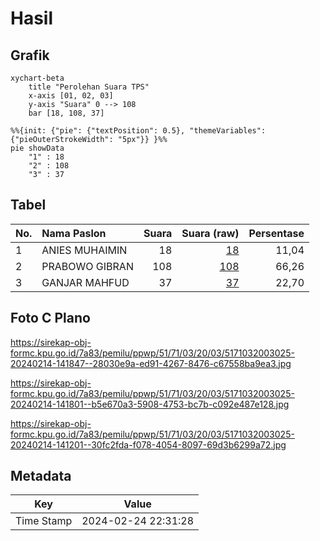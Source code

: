 # Hasil

## Grafik

```mermaid
xychart-beta
    title "Perolehan Suara TPS"
    x-axis [01, 02, 03]
    y-axis "Suara" 0 --> 108
    bar [18, 108, 37]
```

```mermaid
%%{init: {"pie": {"textPosition": 0.5}, "themeVariables": {"pieOuterStrokeWidth": "5px"}} }%%
pie showData
    "1" : 18
    "2" : 108
    "3" : 37
```

## Tabel

| No. | Nama Paslon    | Suara | Suara (raw) | Persentase |
|:--- |:-------------- | -----:| -----------:| ----------:|
| 1   | ANIES MUHAIMIN | 18    | [18][p-1]   | 11,04      |
| 2   | PRABOWO GIBRAN | 108   | [108][p-2]  | 66,26      |
| 3   | GANJAR MAHFUD  | 37    | [37][p-3]   | 22,70      |


[p-1]: https://github.com/gigit-pemilu/pemilu-2024-51-bali/blob/main/pilpres/hitung-suara/sub/51-bali/sub/71-kota-denpasar/sub/03-denpasar-barat/sub/2003-dauh-puri-kauh/sub/025-tps/sub/paslon-1.txt
[p-2]: https://github.com/gigit-pemilu/pemilu-2024-51-bali/blob/main/pilpres/hitung-suara/sub/51-bali/sub/71-kota-denpasar/sub/03-denpasar-barat/sub/2003-dauh-puri-kauh/sub/025-tps/sub/paslon-2.txt
[p-3]: https://github.com/gigit-pemilu/pemilu-2024-51-bali/blob/main/pilpres/hitung-suara/sub/51-bali/sub/71-kota-denpasar/sub/03-denpasar-barat/sub/2003-dauh-puri-kauh/sub/025-tps/sub/paslon-3.txt

## Foto C Plano

https://sirekap-obj-formc.kpu.go.id/7a83/pemilu/ppwp/51/71/03/20/03/5171032003025-20240214-141847--28030e9a-ed91-4267-8476-c67558ba9ea3.jpg

https://sirekap-obj-formc.kpu.go.id/7a83/pemilu/ppwp/51/71/03/20/03/5171032003025-20240214-141801--b5e670a3-5908-4753-bc7b-c092e487e128.jpg

https://sirekap-obj-formc.kpu.go.id/7a83/pemilu/ppwp/51/71/03/20/03/5171032003025-20240214-141201--30fc2fda-f078-4054-8097-69d3b6299a72.jpg


## Metadata

| Key        | Value               |
| ---------- | ------------------- |
| Time Stamp | 2024-02-24 22:31:28 |



